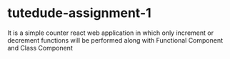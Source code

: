 # tutedude-assignment-1
It is a simple counter react web application in which only increment or decrement functions will be performed along with Functional Component and Class Component
